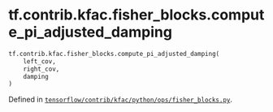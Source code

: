 <div itemscope itemtype="http://developers.google.com/ReferenceObject">
<meta itemprop="name" content="tf.contrib.kfac.fisher_blocks.compute_pi_adjusted_damping" />
</div>

# tf.contrib.kfac.fisher_blocks.compute_pi_adjusted_damping

``` python
tf.contrib.kfac.fisher_blocks.compute_pi_adjusted_damping(
    left_cov,
    right_cov,
    damping
)
```



Defined in [`tensorflow/contrib/kfac/python/ops/fisher_blocks.py`](https://www.tensorflow.org/code/tensorflow/contrib/kfac/python/ops/fisher_blocks.py).

